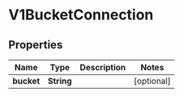 
# V1BucketConnection

## Properties
Name | Type | Description | Notes
------------ | ------------- | ------------- | -------------
**bucket** | **String** |  |  [optional]



